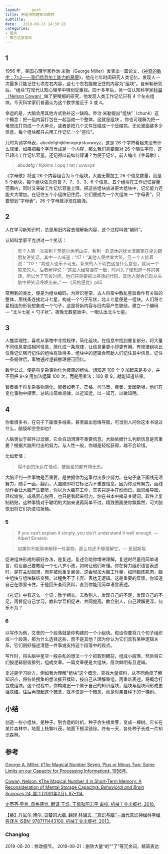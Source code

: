 ```yaml
---
layout:     post
title: 用组块构建知识森林
subtitle: 
date:   2019-08-13 14:30:28
categories: 
- 组块
- 笨方法学写作
---
```


## 1

1956 年，美国心理学家乔治·米勒（George Miller）发表出一篇论文，《[神奇的数字：7±2——我们信息加工能力的局限](http://psychclassics.yorku.ca/Miller/)》，他花七年时间研究人类记忆，发现人一次最多只能记住七项左右内容，这七个左右能被记住的内容为“组块”。自米勒研究后，“组块”在现代认知心理学中特别受重视。四十多年后，另一位认知科学家[科温（Nelson Cowan）]( https://doi.org/10.1017/S0140525X01003922.)做了更精细的研究，他发现人类工作记忆只有 4 个左右组块。今天科学家们普遍认为这个数字接近于 3 或 4。

幸运的是，大脑会用其他方式弥补这一缺陷。乔治·米勒提出"组块"（chunk）这个概念：把一组内容打包在一起当成一个整体，这就是组块 。你也可理解为把一堆想法打包成一个大单元，或者是把几个文件压缩成一个压缩包。无论里面装多少信息，每个组块都只占用工作记忆一个“座位”。

儿时背诵字母表，abcdefghijklmnopqrstuvwxyz，这是 26 个字符看起来没有什么规律，如果把每个字母当成是一个内容，那么我们需要面对 26 个陌生字母，这已超出工作记忆容量。还记得以前如何背诵？为便于记忆，前人编出《字母歌》：

> abcdefg / hijklmn / opq / rst / uvwxyz

《字母歌》将这 26 个内容组合为 5 个组块，大脑无需加工 26 个信息数量，而是 5 个组块，每个组块依次包含 7、7、3、3、6 个信息，五个组块在工作记忆容量范围内，同时又突破工作记忆容量上限。把这些组块放进更大组块中，记忆能力还能大大增加。在记住五个小组块记住后，它们便成为一个大组块 — “字母表”，只要想到“字母表”，26 个字母就浮现在脑海。

## 2

人在学习新知识时，总是用旧内容去理解新内容，这个过程叫做“编码”。<!-- more --> 

认知科学家平克讲过一个笑话：

> 有个人第一次来到卡茨基尔休闲山庄，看到一群退休的犹太漫画家在桌边跟朋友讲笑话。其中一人喊道：“47！”其他人便哄堂大笑。另一个人接着说：“112！”其他人也乐不可支。新来的人不明白这是什么意思，就问一个常来的人。后者解释说：“这些人经常混在一起，时间久了便知道一样的笑话。所以为了节省时间，他们只需要报出笑话的代码，其他人就会自动从头脑中把笑话呼唤出来。”  — 《风格感觉》p85

常用到的类比，便是为组块编码。为辨识星空，古人将空中散乱星辰看作有关联的整体，用线条连接北斗七星，构成一个勺子形状，北斗七星便是一组块。人们将七星相连的形状想象成一个勺子，这是将新内容与旧内容产生联结，建立一个编码 — “北斗七星 = 勺子状”。夜晚无数星辰中，一眼认出北斗七星。

## 3

人推崇理性，喜欢从事物中寻找规律，简化组块。在信息中找到重复部分，将大量不同信息变成相同信息，简化成一条规律，让信息量更小却更有用。有规律组块比仅靠记忆强行记住的组块有效得多，组块中的逻辑会帮助人们记住其中信息。记住一条规律后，事物通过逻辑推理便可回忆。

数学公式，便是将复杂事物化为极简的组块。想知道 100 个 9 加起来是多少，并不用把 9+9 用加法运算 100 次，而是用乘法：100 乘 9，就能知道结果。

智者善于将复杂事物简化。智者如老子、芒格、司马贺、费曼、爱因斯坦，他们在变化事物中探索，总结出简单规律，以近知远，以一知万，以微知明。

## 4

你看很多书，在句子下画很多线条，甚至画出思维导图，可当别人问你这本书说过什么，脑袋却空空如也?

人脑类似于邮件过滤器，它会自动清理不重要信息。大脑依据什么判断信息是否重要？根据大脑所付出的努力。与人性一般，你越是轻松获得，越不会珍惜。

比如爱情：

> 得不到的永远在骚动，被偏爱的都有恃无恐。

大脑评判一件事物是否重要，是依据你为这事付出多少努力。在句子底下画线无须努力，随手一画，翻页，大脑随即将它标记为不重要信息，因为你没有努力。画线动作会让大脑产生错觉，你以为大脑在工作，其实只是手在动而已。画思维导图，轻松愉悦，成品赏心悦目，也只是看起来努力，你在书本中摘录关键词，软件上复制粘贴，这种事情对于聪明的大脑来说再简单不过。精致图画使你飘飘然，可大脑依旧将它们扔进垃圾桶。

### 5 

> If you can’t explain it simply, you don’t understand it well enough. — Albert Einstein

> 如果你不能简单解释一件事物，那么你还不够理解它。— 爱因斯坦

促进组块形成的最好办法，是复述，复述会助你增进理解。复述时尽量用简单语言，假设自己要教给一个七八岁小孩，如何让他们听懂。你在努力组织语言表述时，是在主动回想，而非被动重复阅读。这会增加大脑工作量，如同锻炼肌肉，脑中组块与组块联结变强。过程免不了卡壳、表达无逻辑。这是重要的反馈，你知道自己在哪里卡住，于是回头查阅资料，直到你能用简单语言表述。

《礼记》中有这么一个词：教学相长。去教别人，发现自己的不足，发现自己的不足，再督促自己学习。教和学互相促进、共同提高。教会别人，自己理解更深，何乐不为？

### 6

以写作为例，文章的一个段落就是你构建的一个小组快。假设你要将几个句子组织成一个段落，那为什么选择这些，而不是其他？因为你认为它们具有某种逻辑关系，它们刚好描述清楚一件事或支持这个段落中的观点。

写作时，将头脑中星空一般杂乱的想法一个个抓取到眼前，组成小段落，然后将它们按逻辑层级排列，组成文章。一篇文章便是大组块，层次鲜明有且逻辑。

复述是学习妙方。例如我为理解“组块”这个概念，查找大量资料，从不同角度了解知识点，将各处搜集的想法撕开揉碎，按自己从理解重组，再重新表述，将概念打包成组块。这个过程中，你构建出一个属于自己的知识组块，组块与组块间形成更强联结。往后再想起这个概念，就不仅是一个概念，而是你亲自种下的一棵树。

## 小结

创造一些小组块，是种子。到合适的时机，种子会生根发芽，变成一棵树。它长在某片森林中，地面上枝繁叶茂，地面下根深错综。终有一天，各处种子长成一片知识森林。

## 参考

[George A. Miller. 《The Magical Number Seven, Plus or Minus Two: Some Limits on our Capacity for Processing Information》, 1956年.]( http://psychclassics.yorku.ca/Miller/)

[Cowan, Nelson. 《The Magical Number 4 in Short-Term Memory: A Reconsideration of Mental Storage Capacity》. *Behavioral and Brain Sciences* 24, 期 1 (2001年2月): 87–114.]( https://doi.org/10.1017/S0140525X01003922.)

[史蒂芬·平克. 风格感觉. 翻译 王烁, 王佩和阳志平 审校. 机械工业出版社, 2018.]( https://book.douban.com/subject/30186025/.)

[【英】丹尼尔·博尔. 贪婪的大脑. 翻译 林旭文. &nbsp;“意识与脑”—当代意识神经科学经典译丛   ISBN: 9787111443100. 机械工业出版社, 2013.]( https://book.douban.com/subject/25752076/).

### Changlog

2019-08-20：修改细节。
2019-08-21：删除大量“的”“了”等冗余词，精简表达
